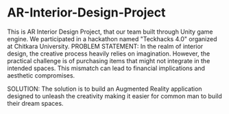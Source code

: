 # AR-Interior-Design-Project
This is AR Interior Design Project, that our team built through Unity game engine. We participated in a hackathon named "Teckhacks 4.0" organized at Chitkara University.
PROBLEM STATEMENT:
In the realm of interior design, the creative process heavily relies on imagination. However, the practical challenge is of purchasing items that might not integrate in the intended spaces. This mismatch can lead to financial implications and aesthetic compromises. 

SOLUTION:
The solution is to build an Augmented Reality application designed to unleash the creativity making it easier for common man to build their dream spaces.

